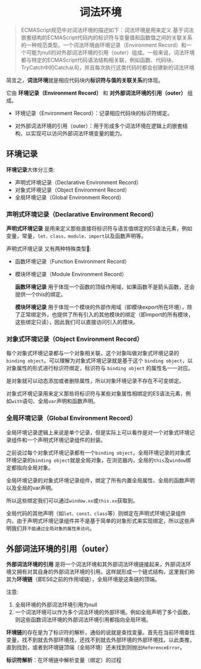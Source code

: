 # <center>词法环境</center>

> ECMAScript规范中对词法环境的描述如下：词法环境是用来定义 基于词法嵌套结构的ECMAScript代码内的标识符与变量值和函数值之间的关联关系 的一种规范类型。一个词法环境由环境记录（Environment Record）和一个可能为null的对外部词法环境的引用（outer）组成。一般来说，词法环境都与特定的ECMAScript代码语法结构相关联，例如函数、代码块、TryCatch中的Catch从句，并且每次执行这类代码时都会创建新的词法环境

简言之，**词法环境**就是相应代码块内**标识符与值的关联关系**的体现。

它由 **环境记录（Environment Record）** 和 **对外部词法环境的引用（outer）** 组成。

 - 环境记录（Environment Record）：记录相应代码块的标识符绑定。
	
 - 对外部词法环境的引用（outer）：用于形成多个词法环境在逻辑上的嵌套结构，以实现可以访问外部词法环境变量的能力。

 
 ## 环境记录
 
 **环境记录**大体分三类:
 
 - 声明式环境记录（Declarative Environment Record）
 - 对象式环境记录（Object Environment Record）
 - 全局环境记录（Global Environment Record）

### 声明式环境记录（Declarative Environment Record）

**声明式环境记录** 是用来定义那些直接将标识符与语言值绑定的ES语法元素，例如变量，常量，`let，class，module，import`以及函数声明等。

声明式环境记录 又有两种特殊类型:

- 函数环境记录（Function Environment Record）
- 模块环境记录（Module Environment Record）

	**函数环境记录** 用于体现一个函数的顶级作用域，如果函数不是箭头函数，还会提供一个this的绑定。
	
	**模块环境记录** 用于体现一个模块的外部作用域（即模块export所在环境），除了正常绑定外，也提供了所有引入的其他模块的绑定（即import的所有模块，这些绑定只读），因此我们可以直接访问引入的模块。


### 对象式环境记录（Object Environment Record）

每个对象式环境记录都与一个对象相关联，这个对象叫做对象式环境记录的 `binding object`。可以理解为对象式环境记录就是基于这个 `binding object`，以对象属性的形式进行标识符绑定，标识符与 `binding object` 的属性名一一对应。

是对象就可以动态添加或者删除属性，所以对象环境记录不存在不可变绑定。

对象式环境记录用来定义那些将标识符与某些对象属性相绑定的ES语法元素，例如`with`语句、全局`var`声明和函数声明。


### 全局环境记录（Global Environment Record）

全局环境记录逻辑上来说是单个记录，但是实际上可以看作是对一个对象式环境记录组件和一个声明式环境记录组件的封装。

之前说过每个对象式环境记录都有一个`binding object`，全局环境记录的对象式环境记录的`binding object`就是全局对象，在浏览器内，全局的`this`及`window`绑定都指向全局对象。

全局环境记录的对象式环境记录组件，绑定了所有内置全局属性、全局的函数声明以及全局的var声明。

所以这些绑定我们可以通过`window.xx`或`this.xx`获取到。



全局代码的其他声明（如`let、const、class`等）则绑定在声明式环境记录组件内，由于声明式环境记录组件并不是基于简单的对象形式来实现绑定，所以这些声明我们并`不能通过全局对象的属性来访问`。


## 外部词法环境的引用（outer）

**外部词法环境的引用** 是将一个词法环境和其外部词法环境链接起来，外部词法环境又拥有对其自身的外部词法环境的引用。这样就形成一个链式结构，这里我们称其为**环境链**（即ES6之前的作用域链），全局环境是这条链的顶端。

注意:

1. 全局环境的外部词法环境引用为null
2. 一个词法环境可以作为多个词法环境的外部环境。例如全局声明了多个函数，则这些函数词法环境的外部词法环境引用都指向全局环境。


**环境链**的存在是为了标识符的解析，通俗的说就是查找变量。首先在当前环境查找变量，找不到就去外部环境找，还找不到就去外部环境的外部环境找，以此类推，直到找到，或者到环境链顶端（全局环境）还未找到则抛出`ReferenceError`。

**标识符解析**：在环境链中解析变量（绑定）的过程











<Valine></Valine>